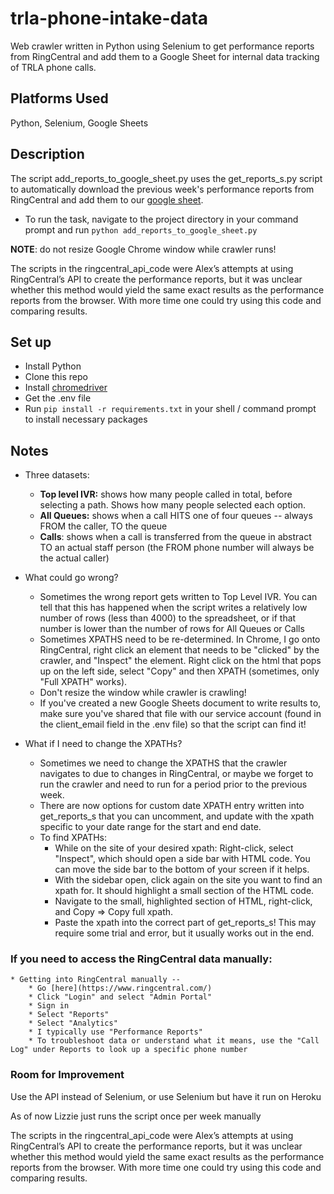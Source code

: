 # trla-phone-intake-data
Web crawler written in Python using Selenium to get performance reports from RingCentral and add them to a Google Sheet for internal data tracking of TRLA phone calls.


## Platforms Used

Python, Selenium, Google Sheets


## Description

The script add_reports_to_google_sheet.py uses the get_reports_s.py script to automatically download the previous week's performance reports from RingCentral and add them to our [google sheet](https://docs.google.com/spreadsheets/d/14Zzlgyf7VM6ducSBYJ5fZDABLTbKiDzd5k30-pK4cUE/edit#gid=0).

* To run the task, navigate to the project directory in your command prompt and run `python add_reports_to_google_sheet.py`

**NOTE**: do not resize Google Chrome window while crawler runs!

The scripts in the ringcentral_api_code were Alex’s attempts at using RingCentral’s API to create the performance reports, but it was unclear whether this method would yield the same exact results as the performance reports from the browser. With more time one could try using this code and comparing results.

## Set up

* Install Python
* Clone this repo
* Install [chromedriver](https://chromedriver.chromium.org/downloads)
* Get the .env file
* Run `pip install -r requirements.txt` in your shell / command prompt to install necessary packages


## Notes

* Three datasets:
    * **Top level IVR:** shows how many people called in total, before selecting a path. Shows how many people selected each option.
    * **All Queues:** shows when a call HITS one of four queues -- always FROM the caller, TO the queue
    * **Calls**: shows when a call is transferred from the queue in abstract TO an actual staff person (the FROM phone number will always be the actual caller)

* What could go wrong?
    * Sometimes the wrong report gets written to Top Level IVR. You can tell that this has happened when the script writes a relatively low number of rows (less than 4000) to the spreadsheet, or if that number is lower than the number of rows for All Queues or Calls
    * Sometimes XPATHS need to be re-determined. In Chrome, I go onto RingCentral, right click an element that needs to be "clicked" by the crawler, and "Inspect" the element.  Right click on the html that pops up on the left side, select "Copy" and then XPATH (sometimes, only "Full XPATH" works).
    * Don't resize the window while crawler is crawling!
    * If you've created a new Google Sheets document to write results to, make sure you've shared that file with our service account (found in the client_email field in the .env file) so that the script can find it!

* What if I need to change the XPATHs?
    * Sometimes we need to change the XPATHS that the crawler navigates to due to changes in RingCentral, or maybe we forget to run the crawler and need to run for a period prior to the previous week.
    * There are now options for custom date XPATH entry written into get_reports_s that you can uncomment, and update with the xpath specific to your date range for the start and end date.
    * To find XPATHs:
      * While on the site of your desired xpath: Right-click, select "Inspect", which should open a side bar with HTML code. You can move the side bar to the bottom of your screen if it helps.
      * With the sidebar open, click again on the site you want to find an xpath for. It should highlight a small section of the HTML code.
      * Navigate to the small, highlighted section of HTML, right-click, and Copy => Copy full xpath.
      * Paste the xpath into the correct part of get_reports_s! This may require some trial and error, but it usually works out in the end.

### If you need to access the RingCentral data manually:
    * Getting into RingCentral manually --
        * Go [here](https://www.ringcentral.com/)
        * Click "Login" and select "Admin Portal"
        * Sign in
        * Select "Reports"
        * Select "Analytics"
        * I typically use "Performance Reports"
        * To troubleshoot data or understand what it means, use the "Call Log" under Reports to look up a specific phone number  


### Room for Improvement

Use the API instead of Selenium, or use Selenium but have it run on Heroku  

As of now Lizzie just runs the script once per week manually

The scripts in the ringcentral_api_code were Alex’s attempts at using RingCentral’s API to create the performance reports, but it was unclear whether this method would yield the same exact results as the performance reports from the browser. With more time one could try using this code and comparing results.
